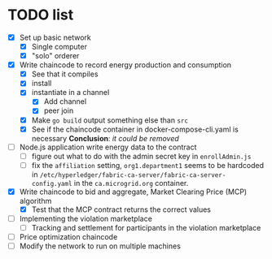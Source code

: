 # TODO list

* [x] Set up basic network
    - [x] Single computer
    - [x] "solo" orderer
* [x] Write chaincode to record energy production and consumption
    - [x] See that it compiles
    - [x] install
    - [x] instantiate in a channel
        - [x] Add channel
        - [x] peer join
    - [x] Make ```go build``` output something else than ```src```
    - [x] See if the chaincode container in docker-compose-cli.yaml is necessary
          **Conclusion**: *it could be removed*
* [ ] Node.js application write energy data to the contract
    - [ ] figure out what to do with the admin secret key in ```enrollAdmin.js```
    - [ ] fix the ```affiliation``` setting, ```org1.department1``` seems to be hardcoded in ```/etc/hyperledger/fabric-ca-server/fabric-ca-server-config.yaml``` in the ```ca.microgrid.org``` container.
* [x] Write chaincode to bid and aggregate, Market Clearing Price (MCP) algorithm
    - [x] Test that the MCP contract returns the correct values
* [ ] Implementing the violation marketplace
    - [ ] Tracking and settlement for participants in the violation marketplace
* [ ] Price optimization chaincode
* [ ] Modify the network to run on multiple machines
